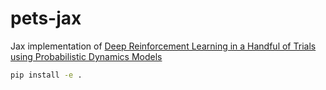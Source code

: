 # pets-jax
Jax implementation of [Deep Reinforcement Learning in a Handful of Trials using Probabilistic Dynamics Models](https://arxiv.org/abs/1805.12114)

```bash
pip install -e .
```